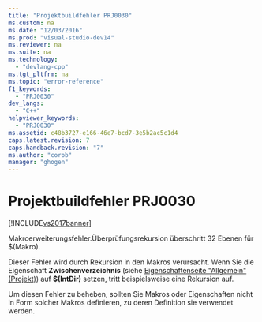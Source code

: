```yaml
---
title: "Projektbuildfehler PRJ0030"
ms.custom: na
ms.date: "12/03/2016"
ms.prod: "visual-studio-dev14"
ms.reviewer: na
ms.suite: na
ms.technology: 
  - "devlang-cpp"
ms.tgt_pltfrm: na
ms.topic: "error-reference"
f1_keywords: 
  - "PRJ0030"
dev_langs: 
  - "C++"
helpviewer_keywords: 
  - "PRJ0030"
ms.assetid: c48b3727-e166-46e7-bcd7-3e5b2ac5c1d4
caps.latest.revision: 7
caps.handback.revision: "7"
ms.author: "corob"
manager: "ghogen"
---
```

# Projektbuildfehler PRJ0030
[!INCLUDE[vs2017banner](../../assembler/inline/includes/vs2017banner.md)]

Makroerweiterungsfehler.Überprüfungsrekursion überschritt 32 Ebenen für $\(Makro\).  
  
 Dieser Fehler wird durch Rekursion in den Makros verursacht.  Wenn Sie die Eigenschaft **Zwischenverzeichnis** \(siehe [Eigenschaftenseite "Allgemein" \(Projekt\)](../../ide/general-property-page-project.md)\) auf **$\(IntDir\)** setzen, tritt beispielsweise eine Rekursion auf.  
  
 Um diesen Fehler zu beheben, sollten Sie Makros oder Eigenschaften nicht in Form solcher Makros definieren, zu deren Definition sie verwendet werden.